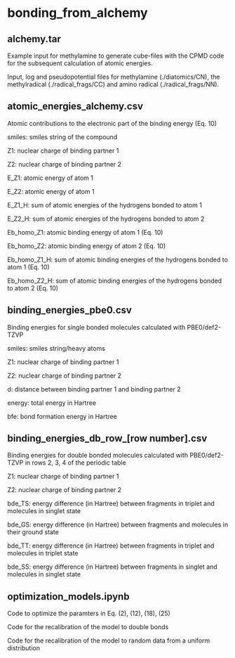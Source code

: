 # bonding_from_alchemy

## alchemy.tar
Example input for methylamine to generate cube-files with the CPMD code for the subsequent calculation of atomic energies.

Input, log and pseudopotential files for methylamine (./diatomics/CN), the methylradical (./radical_frags/CC) and amino radical (./radical_frags/NN).

## atomic_energies_alchemy.csv
Atomic contributions to the electronic part of the binding energy (Eq. 10)

smiles: smiles string of the compound

Z1: nuclear charge of binding partner 1

Z2: nuclear charge of binding partner 2

E_Z1: atomic energy of atom 1

E_Z2: atomic energy of atom 1

E_Z1_H: sum of atomic energies of the hydrogens bonded to atom 1

E_Z2_H: sum of atomic energies of the hydrogens bonded to atom 2

Eb_homo_Z1: atomic binding energy of atom 1 (Eq. 10)

Eb_homo_Z2: atomic binding energy of atom 2 (Eq. 10)

Eb_homo_Z1_H: sum of atomic binding energies of the hydrogens bonded to atom 1 (Eq. 10)

Eb_homo_Z2_H: sum of atomic binding energies of the hydrogens bonded to atom 2 (Eq. 10)


## binding_energies_pbe0.csv
Binding energies for single bonded molecules calculated with PBE0/def2-TZVP

smiles: smiles string/heavy atoms

Z1: nuclear charge of binding partner 1

Z2: nuclear charge of binding partner 2

d: distance between binding partner 1 and binding partner 2

energy: total energy in Hartree

bfe: bond formation energy in Hartree

## binding_energies_db_row_[row number].csv
Binding energies for double bonded molecules calculated with PBE0/def2-TZVP in rows 2, 3, 4 of the periodic table

Z1: nuclear charge of binding partner 1

Z2: nuclear charge of binding partner 2

bde_TS: energy difference (in Hartree) between fragments in triplet and molecules in singlet state 

bde_GS: energy difference (in Hartree) between fragments and molecules in their ground state

bde_TT: energy difference (in Hartree) between fragments in triplet and molecules in triplet state 

bde_SS: energy difference (in Hartree) between fragments in singlet and molecules in singlet state 

## optimization_models.ipynb
Code to optimize the paramters in Eq. (2), (12), (18), (25)

Code for the recalibration of the model to double bonds

Code for the recalibration of the model to random data from a uniform distribution





